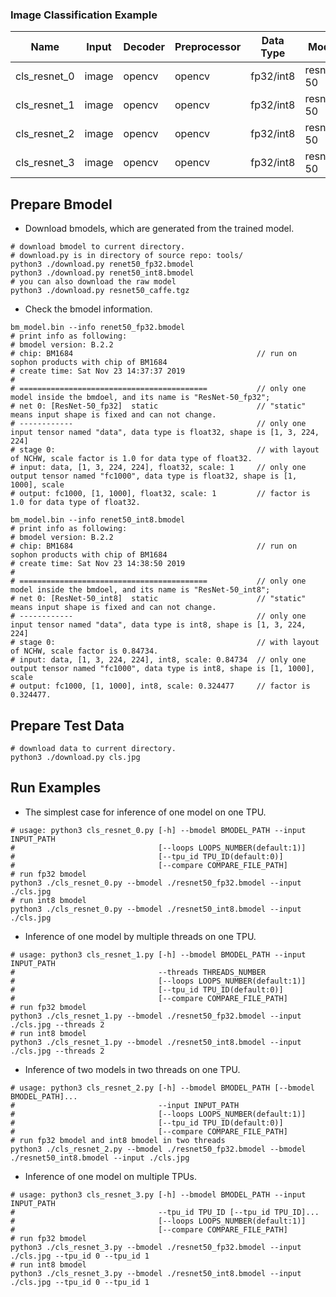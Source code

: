 ### Image Classification Example

Name|Input|Decoder|Preprocessor|Data Type|Model|Mode|Model Number|TPU Number|Multi-Thread
-|-|-|-|-|-|-|-|-|-
cls_resnet_0|image|opencv|opencv|fp32/int8|resnet-50|static|1|1|N
cls_resnet_1|image|opencv|opencv|fp32/int8|resnet-50|static|1|1|Y
cls_resnet_2|image|opencv|opencv|fp32/int8|resnet-50|static|2|1|Y
cls_resnet_3|image|opencv|opencv|fp32/int8|resnet-50|static|1|2|Y

## Prepare Bmodel

* Download bmodels, which are generated from the trained model.

```shell
# download bmodel to current directory.
# download.py is in directory of source repo: tools/
python3 ./download.py renet50_fp32.bmodel
python3 ./download.py renet50_int8.bmodel
# you can also download the raw model
python3 ./download.py resnet50_caffe.tgz
```

* Check the bmodel information.

```shell
bm_model.bin --info renet50_fp32.bmodel
# print info as following:
# bmodel version: B.2.2
# chip: BM1684                                         // run on sophon products with chip of BM1684
# create time: Sat Nov 23 14:37:37 2019
#
# ==========================================           // only one model inside the bmdoel, and its name is "ResNet-50_fp32";
# net 0: [ResNet-50_fp32]  static                      // "static" means input shape is fixed and can not change.
# ------------                                         // only one input tensor named "data", data type is float32, shape is [1, 3, 224, 224]
# stage 0:                                             // with layout of NCHW, scale factor is 1.0 for data type of float32.
# input: data, [1, 3, 224, 224], float32, scale: 1     // only one output tensor named "fc1000", data type is float32, shape is [1, 1000], scale
# output: fc1000, [1, 1000], float32, scale: 1         // factor is 1.0 for data type of float32.

bm_model.bin --info renet50_int8.bmodel
# print info as following:
# bmodel version: B.2.2
# chip: BM1684                                         // run on sophon products with chip of BM1684
# create time: Sat Nov 23 14:38:50 2019
#
# ==========================================           // only one model inside the bmdoel, and its name is "ResNet-50_int8";
# net 0: [ResNet-50_int8]  static                      // "static" means input shape is fixed and can not change.
# ------------                                         // only one input tensor named "data", data type is int8, shape is [1, 3, 224, 224]
# stage 0:                                             // with layout of NCHW, scale factor is 0.84734.
# input: data, [1, 3, 224, 224], int8, scale: 0.84734  // only one output tensor named "fc1000", data type is int8, shape is [1, 1000], scale
# output: fc1000, [1, 1000], int8, scale: 0.324477     // factor is 0.324477.
```

## Prepare Test Data

```shell
# download data to current directory.
python3 ./download.py cls.jpg
```

## Run Examples

* The simplest case for inference of one model on one TPU.

```shell
# usage: python3 cls_resnet_0.py [-h] --bmodel BMODEL_PATH --input INPUT_PATH
#                                [--loops LOOPS_NUMBER(default:1)]
#                                [--tpu_id TPU_ID(default:0)]
#                                [--compare COMPARE_FILE_PATH]
# run fp32 bmodel
python3 ./cls_resnet_0.py --bmodel ./resnet50_fp32.bmodel --input ./cls.jpg
# run int8 bmodel
python3 ./cls_resnet_0.py --bmodel ./resnet50_int8.bmodel --input ./cls.jpg
```

* Inference of one model by multiple threads on one TPU.

```shell
# usage: python3 cls_resnet_1.py [-h] --bmodel BMODEL_PATH --input INPUT_PATH
#                                --threads THREADS_NUMBER
#                                [--loops LOOPS_NUMBER(default:1)]
#                                [--tpu_id TPU_ID(default:0)]
#                                [--compare COMPARE_FILE_PATH]
# run fp32 bmodel
python3 ./cls_resnet_1.py --bmodel ./resnet50_fp32.bmodel --input ./cls.jpg --threads 2
# run int8 bmodel
python3 ./cls_resnet_1.py --bmodel ./resnet50_int8.bmodel --input ./cls.jpg --threads 2
```

* Inference of two models in two threads on one TPU.

```shell
# usage: python3 cls_resnet_2.py [-h] --bmodel BMODEL_PATH [--bmodel BMODEL_PATH]...
#                                --input INPUT_PATH
#                                [--loops LOOPS_NUMBER(default:1)]
#                                [--tpu_id TPU_ID(default:0)]
#                                [--compare COMPARE_FILE_PATH]
# run fp32 bmodel and int8 bmodel in two threads
python3 ./cls_resnet_2.py --bmodel ./resnet50_fp32.bmodel --bmodel ./resnet50_int8.bmodel --input ./cls.jpg
```

* Inference of one model on multiple TPUs.

```shell
# usage: python3 cls_resnet_3.py [-h] --bmodel BMODEL_PATH --input INPUT_PATH
#                                --tpu_id TPU_ID [--tpu_id TPU_ID]...
#                                [--loops LOOPS_NUMBER(default:1)]
#                                [--compare COMPARE_FILE_PATH]
# run fp32 bmodel
python3 ./cls_resnet_3.py --bmodel ./resnet50_fp32.bmodel --input ./cls.jpg --tpu_id 0 --tpu_id 1
# run int8 bmodel
python3 ./cls_resnet_3.py --bmodel ./resnet50_int8.bmodel --input ./cls.jpg --tpu_id 0 --tpu_id 1
```
